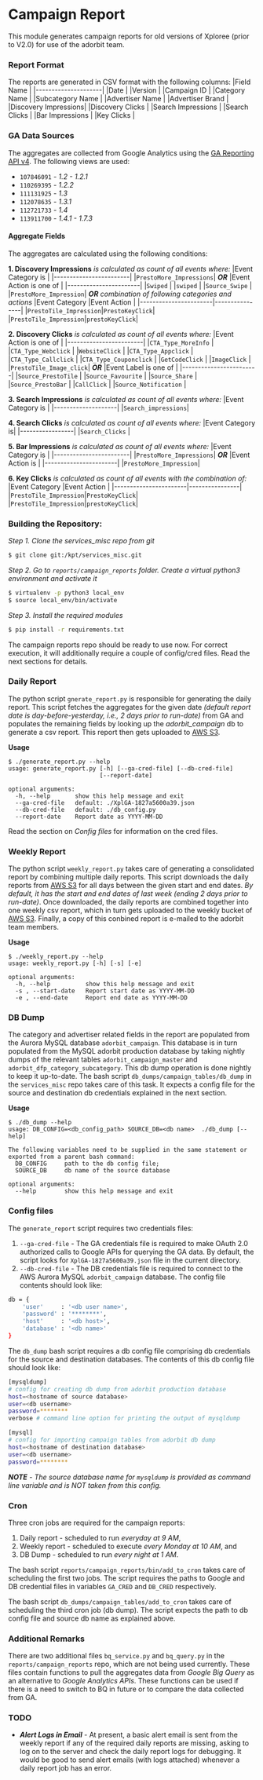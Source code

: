 # Campaign Report
This module generates campaign reports for old versions of Xploree (prior to V2.0) for use of the adorbit team.

### Report Format
The reports are generated in CSV format with the following columns:
|Field Name           |
|---------------------|
|Date                 |
|Version              |
|Campaign ID          |
|Category Name        |
|Subcategory Name     |
|Advertiser Name      |
|Advertiser Brand     |
|Discovery Impressions|
|Discovery Clicks     |
|Search Impressions   |
|Search Clicks        |
|Bar Impressions      |
|Key Clicks           |

### GA Data Sources
The aggregates are collected from Google Analytics using the [GA Reporting API v4][gapi].
The following views are used:
 * `107846091` - *1.2 - 1.2.1*
 * `110269395` - *1.2.2*
 * `111131925` - *1.3*
 * `112078635` - *1.3.1*
 * `112721733` - *1.4*
 * `113911700` - *1.4.1 - 1.7.3*

#### Aggregate Fields
The aggregates are calculated using the following conditions:

**1. Discovery Impressions** *is calculated as count of all events where:*
|Event Category is       |
|------------------------|
|`PrestoMore_Impressions`|
***OR***
|Event Action is one of |
|-----------------------|
|`Swiped`               |
|`swiped`               |
|`Source_Swipe`         |
|`PrestoMore_Impression`|
***OR*** *combination of following categories and actions*
|Event Category         |Event Action    |
|-----------------------|----------------|
|`PrestoTile_Impression`|`PrestoKeyClick`|
|`PrestoTile_Impression`|`prestoKeyClick`|

**2. Discovery Clicks** *is calculated as count of all events where:*
|Event Action is one of  |
|------------------------|
|`CTA_Type_MoreInfo`     |
|`CTA_Type_Webclick`     |
|`WebsiteClick`          |
|`CTA_Type_Appclick`     |
|`CTA_Type_Callclick`    |
|`CTA_Type_Couponclick`  |
|`GetCodeClick`          |
|`ImageClick`            |
|`PrestoTile_Image_click`|
***OR***
|Event Label is one of   |
|------------------------|
|`Source_PrestoTile`     |
|`Source_Favourite`      |
|`Source_Share`          |
|`Source_PrestoBar`      |
|`CallClick`             |
|`Source_Notification`   |

**3. Search Impressions**  *is calculated as count of all events where:*
|Event Category is   |
|--------------------|
|`Search_impressions`|

**4. Search Clicks**  *is calculated as count of all events where:*
|Event Category is|
|-----------------|
|`Search_Clicks`  |

**5. Bar Impressions**  *is calculated as count of all events where:*
|Event Category is       |
|------------------------|
|`PrestoMore_Impressions`|
***OR***
|Event Action is        |
|-----------------------|
|`PrestoMore_Impression`|

**6. Key Clicks** *is calculated as count of all events with the combination of:*
|Event Category         |Event Action    |
|-----------------------|----------------|
|`PrestoTile_Impression`|`PrestoKeyClick`|
|`PrestoTile_Impression`|`prestoKeyClick`|

### Building the Repository:
*Step 1. Clone the services_misc repo from git*
```sh
$ git clone git:/kpt/services_misc.git
```
*Step 2. Go to `reports/campaign_reports` folder. Create a virtual python3 environment and activate it*
```sh
$ virtualenv -p python3 local_env
$ source local_env/bin/activate
```

*Step 3. Install the required modules*
```sh
$ pip install -r requirements.txt
```

The campaign reports repo should be ready to use now. For correct execution, it will additionally require a couple of config/cred files. Read the next sections for details.

### Daily Report
The python script `gnerate_report.py` is responsible for generating the daily report. This script fetches the aggregates for the given date *(default report date is day-before-yesterday, i.e., 2 days prior to run-date)* from GA and populates the remaining fields by looking up the *adorbit_campaign* db to generate a csv report. This report then gets uploaded to [AWS S3][daily].

**Usage**

```
$ ./generate_report.py --help
usage: generate_report.py [-h] [--ga-cred-file] [--db-cred-file]
                          [--report-date]

optional arguments:
  -h, --help       show this help message and exit
  --ga-cred-file   default: ./XplGA-1827a5600a39.json
  --db-cred-file   default: ./db_config.py
  --report-date    Report date as YYYY-MM-DD
```

Read the section on *Config files*  for information on the cred files.

### Weekly Report
The python script `weekly_report.py` takes care of generating a consolidated report by combining multiple daily reports. This script downloads the daily reports from [AWS S3][daily] for all days between the given start and end dates. *By default, it has the start and end dates of last week (ending 2 days prior to run-date)*. Once downloaded, the daily reports are combined together into one weekly csv report, which in turn gets uploaded to the weekly bucket of [AWS S3][weekly]. Finally, a copy of this conbined report is e-mailed to the adorbit team members.

**Usage**
```
$ ./weekly_report.py --help
usage: weekly_report.py [-h] [-s] [-e]

optional arguments:
  -h, --help          show this help message and exit
  -s , --start-date   Report start date as YYYY-MM-DD
  -e , --end-date     Report end date as YYYY-MM-DD
```

### DB Dump
The category and advertiser related fields in the report are populated from the Aurora MySQL database `adorbit_campaign`. This database is in turn populated from the MySQL adorbit production database by taking nightly dumps of the relevant tables `adorbit_campaign_master` and `adorbit_dfp_category_subcategory`. This db dump operation is done nightly to keep it up-to-date.
The bash script `db_dumps/campaign_tables/db_dump` in the `services_misc` repo takes care of this task. It expects a config file for the source and destination db credentials explained in the next section.

**Usage**
```
$ ./db_dump --help
usage: DB_CONFIG=<db_config_path> SOURCE_DB=<db name>  ./db_dump [--help]

The following variables need to be supplied in the same statement or
exported from a parent bash command:
  DB_CONFIG     path to the db config file;
  SOURCE_DB     db name of the source database

optional arguments:
  --help        show this help message and exit
```

### Config files
The `generate_report` script requires two credentials files:
1. `--ga-cred-file` - The GA credentials file is required to make OAuth 2.0 authorized calls to Google APIs for querying the GA data. By default, the script looks for `XplGA-1827a5600a39.json` file in the current directory.
2. `--db-cred-file` - The DB credentials file is required to connect to the AWS Aurora MySQL `adorbit_campaign` database. The config file contents should look like:
```sh
db = {
    'user'     : '<db user name>',
    'password' : '********',
    'host'     : '<db host>',
    'database' : '<db name>'
}
```
The `db_dump` bash script requires a db config file comprising db credentials for the source and destination databases. The contents of this db config file should look like:
```sh
[mysqldump]
# config for creating db dump from adorbit production database
host=<hostname of source database>
user=<db username>
password=********
verbose # command line option for printing the output of mysqldump

[mysql]
# config for importing campaign tables from adorbit db dump
host=<hostname of destination database>
user=<db username>
password=********
```
***NOTE*** - *The source database name for `mysqldump` is provided as command line variable and is NOT taken from this config.*

### Cron
Three cron jobs are required for the campaign reports:
1. Daily report - scheduled to run *everyday at 9 AM*,
2. Weekly report - scheduled to execute *every Monday at 10 AM*, and
3. DB Dump - scheduled to run *every night at 1 AM*.

The bash script `reports/campaign_reports/bin/add_to_cron` takes care of scheduling the first two jobs. The script requires the paths to Google and DB credential files in variables `GA_CRED` and `DB_CRED` respectively.

The bash script `db_dumps/campaign_tables/add_to_cron` takes care of scheduling the third cron job (db dump). The script expects the path to db config file and source db name as explained above.

### Additional Remarks
There are two additional files `bq_service.py` and `bq_query.py` in the `reports/campaign_reports` repo, which are not being used currently. These files contain functions to pull the aggregates data from *Google Big Query* as an alternative to *Google Analytics APIs*. These functions can be used if there is a need to switch to BQ in future or to compare the data collected from GA.

### TODO
* ***Alert Logs in Email*** - At present, a basic alert email is sent from the weekly report if any of the required daily reports are missing, asking to log on to the server and check the daily report logs for debugging. It would be good to send alert emails (with logs attached) whenever a daily report job has an error.


[//]: <Hyperlinks>
[gapi]: <https://developers.google.com/analytics/devguides/reporting/core/v4/>
[daily]:<https://s3.console.aws.amazon.com/s3/buckets/xploree.reports/campaign_reports_v1/daily/?region=ap-southeast-1>
[weekly]:<https://s3.console.aws.amazon.com/s3/buckets/xploree.reports/campaign_reports_v1/weekly/?region=ap-southeast-1>
